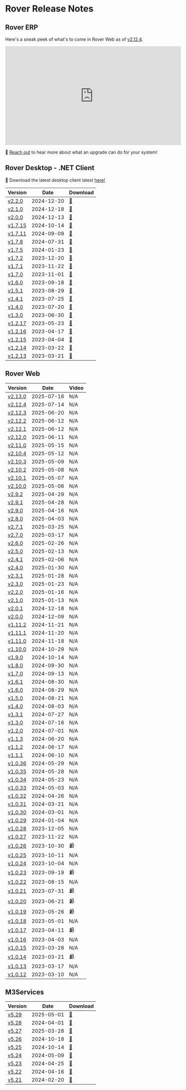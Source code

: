 # Rover Release Notes

<PageHeader />

## Rover ERP

Here's a sneak peek of what's to come in Rover Web as of [v2.12.4](./web/2-12-4/README.md).

<iframe width="560" height="315" src="https://www.youtube.com/embed?listType=playlist&list=PLsvtvn1cJxTIV4jUw9nAGUvMSU4esKECW" title="YouTube video player" frameborder="0" allow="accelerometer; autoplay; clipboard-write; encrypted-media; gyroscope; picture-in-picture; web-share" allowfullscreen></iframe>

📧 [Reach out](mailto:sales@zumasys.com) to hear more about what an upgrade can do for your system!

## Rover Desktop - .NET Client

🚀 Download the latest desktop client latest [here!](https://roverdesktop.blob.core.windows.net/apps/rover-installer@latest.zip)

| Version                               | Date       | Download                                                                         |
| ------------------------------------- | ---------- | -------------------------------------------------------------------------------- |
| [v2.2.0](./desktop/2-2-0/README.md)   | 2024-12-20 | [🔗](https://roverdesktop.blob.core.windows.net/apps/rover-installer-2.2.0.zip)  |
| [v2.1.0](./desktop/2-1-0/README.md)   | 2024-12-18 | [🔗](https://roverdesktop.blob.core.windows.net/apps/rover-installer-2.1.0.zip)  |
| [v2.0.0](./desktop/2-0-0/README.md)   | 2024-12-13 | [🔗](https://roverdesktop.blob.core.windows.net/apps/rover-installer-2.0.0.zip)  |
| [v1.7.15](./desktop/1-7-15/README.md) | 2024-10-14 | [🔗](https://roverdesktop.blob.core.windows.net/apps/rover-installer-1.7.15.zip) |
| [v1.7.11](./desktop/1-7-11/README.md) | 2024-09-09 | [🔗](https://roverdesktop.blob.core.windows.net/apps/rover-installer-1.7.11.zip) |
| [v1.7.8](./desktop/1-7-8/README.md)   | 2024-07-31 | [🔗](https://roverdesktop.blob.core.windows.net/apps/rover-installer-1.7.8.zip)  |
| [v1.7.5](./desktop/1-7-5/README.md)   | 2024-01-23 | [🔗](https://roverdesktop.blob.core.windows.net/apps/rover-installer-1.7.5.zip)  |
| [v1.7.2](./desktop/1-7-2/README.md)   | 2023-12-20 | [🔗](https://roverdesktop.blob.core.windows.net/apps/rover-installer-1.7.2.zip)  |
| [v1.7.1](./desktop/1-7-1/README.md)   | 2023-11-22 | [🔗](https://roverdesktop.blob.core.windows.net/apps/rover-installer-1.7.1.zip)  |
| [v1.7.0](./desktop/1-7-0/README.md)   | 2023-11-01 | [🔗](https://roverdesktop.blob.core.windows.net/apps/rover-installer-1.7.0.zip)  |
| [v1.6.0](./desktop/1-6-0/README.md)   | 2023-09-18 | [🔗](https://roverdesktop.blob.core.windows.net/apps/rover-installer-1.6.0.zip)  |
| [v1.5.1](./desktop/1-5-1/README.md)   | 2023-08-29 | [🔗](https://roverdesktop.blob.core.windows.net/apps/rover-installer-1.5.1.zip)  |
| [v1.4.1](./desktop/1-4-1/README.md)   | 2023-07-25 | [🔗](https://roverdesktop.blob.core.windows.net/apps/rover-installer-1.4.1.zip)  |
| [v1.4.0](./desktop/1-4-0/README.md)   | 2023-07-20 | [🔗](https://roverdesktop.blob.core.windows.net/apps/rover-installer-1.4.0.zip)  |
| [v1.3.0](./desktop/1-3-0/README.md)   | 2023-06-30 | [🔗](https://roverdesktop.blob.core.windows.net/apps/rover-installer-1.3.0.zip)  |
| [v1.2.17](./desktop/1-2-17/README.md) | 2023-05-23 | [🔗](https://roverdesktop.blob.core.windows.net/apps/rover-installer-1.2.17.zip) |
| [v1.2.16](./desktop/1-2-16/README.md) | 2023-04-17 | [🔗](https://roverdesktop.blob.core.windows.net/apps/rover-installer-1.2.16.zip) |
| [v1.2.15](./desktop/1-2-15/README.md) | 2023-04-04 | [🔗](https://roverdesktop.blob.core.windows.net/apps/rover-installer-1.2.15.zip) |
| [v1.2.14](./desktop/1-2-14/README.md) | 2023-03-22 | [🔗](https://roverdesktop.blob.core.windows.net/apps/rover-installer-1.2.14.zip) |
| [v1.2.13](./desktop/1-2-13/README.md) | 2023-03-21 | [🔗](https://roverdesktop.blob.core.windows.net/apps/rover-installer-1.2.13.zip) |

## Rover Web

| Version                           | Date       | Video                                             |
| --------------------------------- | ---------- | ------------------------------------------------- |
| [v2.13.0](./web/2-13-0/README.md) | 2025-07-16 | N/A                                               |
| [v2.12.4](./web/2-12-4/README.md) | 2025-07-14 | N/A                                               |
| [v2.12.3](./web/2-12-3/README.md) | 2025-06-20 | N/A                                               |
| [v2.12.2](./web/2-12-2/README.md) | 2025-06-12 | N/A                                               |
| [v2.12.1](./web/2-12-1/README.md) | 2025-06-12 | N/A                                               |
| [v2.12.0](./web/2-12-0/README.md) | 2025-06-11 | N/A                                               |
| [v2.11.0](./web/2-11-0/README.md) | 2025-05-15 | N/A                                               |
| [v2.10.4](./web/2-10-4/README.md) | 2025-05-12 | N/A                                               |
| [v2.10.3](./web/2-10-3/README.md) | 2025-05-09 | N/A                                               |
| [v2.10.2](./web/2-10-2/README.md) | 2025-05-08 | N/A                                               |
| [v2.10.1](./web/2-10-1/README.md) | 2025-05-07 | N/A                                               |
| [v2.10.0](./web/2-10-0/README.md) | 2025-05-06 | N/A                                               |
| [v2.9.2](./web/2-9-2/README.md)   | 2025-04-29 | N/A                                               |
| [v2.9.1](./web/2-9-1/README.md)   | 2025-04-28 | N/A                                               |
| [v2.9.0](./web/2-9-0/README.md)   | 2025-04-16 | N/A                                               |
| [v2.8.0](./web/2-8-0/README.md)   | 2025-04-03 | N/A                                               |
| [v2.7.1](./web/2-7-1/README.md)   | 2025-03-25 | N/A                                               |
| [v2.7.0](./web/2-7-0/README.md)   | 2025-03-17 | N/A                                               |
| [v2.6.0](./web/2-6-0/README.md)   | 2025-02-26 | N/A                                               |
| [v2.5.0](./web/2-5-0/README.md)   | 2025-02-13 | N/A                                               |
| [v2.4.1](./web/2-4-1/README.md)   | 2025-02-06 | N/A                                               |
| [v2.4.0](./web/2-4-0/README.md)   | 2025-01-30 | N/A                                               |
| [v2.3.1](./web/2-3-1/README.md)   | 2025-01-28 | N/A                                               |
| [v2.3.0](./web/2-3-0/README.md)   | 2025-01-23 | N/A                                               |
| [v2.2.0](./web/2-2-0/README.md)   | 2025-01-16 | N/A                                               |
| [v2.1.0](./web/2-1-0/README.md)   | 2025-01-13 | N/A                                               |
| [v2.0.1](./web/2-0-1/README.md)   | 2024-12-18 | N/A                                               |
| [v2.0.0](./web/2-0-0/README.md)   | 2024-12-09 | N/A                                               |
| [v1.11.2](./web/1-11-2/README.md) | 2024-11-21 | N/A                                               |
| [v1.11.1](./web/1-11-1/README.md) | 2024-11-20 | N/A                                               |
| [v1.11.0](./web/1-11-0/README.md) | 2024-11-18 | N/A                                               |
| [v1.10.0](./web/1-10-0/README.md) | 2024-10-29 | N/A                                               |
| [v1.9.0](./web/1-9-0/README.md)   | 2024-10-14 | N/A                                               |
| [v1.8.0](./web/1-8-0/README.md)   | 2024-09-30 | N/A                                               |
| [v1.7.0](./web/1-7-0/README.md)   | 2024-09-13 | N/A                                               |
| [v1.6.1](./web/1-6-1/README.md)   | 2024-08-30 | N/A                                               |
| [v1.6.0](./web/1-6-0/README.md)   | 2024-08-29 | N/A                                               |
| [v1.5.0](./web/1-5-0/README.md)   | 2024-08-21 | N/A                                               |
| [v1.4.0](./web/1-4-0/README.md)   | 2024-08-03 | N/A                                               |
| [v1.3.1](./web/1-3-1/README.md)   | 2024-07-27 | N/A                                               |
| [v1.3.0](./web/1-3-0/README.md)   | 2024-07-16 | N/A                                               |
| [v1.2.0](./web/1-2-0/README.md)   | 2024-07-01 | N/A                                               |
| [v1.1.3](./web/1-1-3/README.md)   | 2024-06-20 | N/A                                               |
| [v1.1.2](./web/1-1-2/README.md)   | 2024-06-17 | N/A                                               |
| [v1.1.1](./web/1-1-1/README.md)   | 2024-06-10 | N/A                                               |
| [v1.0.36](./web/1-0-36/README.md) | 2024-05-29 | N/A                                               |
| [v1.0.35](./web/1-0-35/README.md) | 2024-05-28 | N/A                                               |
| [v1.0.34](./web/1-0-34/README.md) | 2024-05-23 | N/A                                               |
| [v1.0.33](./web/1-0-33/README.md) | 2024-05-03 | N/A                                               |
| [v1.0.32](./web/1-0-32/README.md) | 2024-04-26 | N/A                                               |
| [v1.0.31](./web/1-0-31/README.md) | 2024-03-21 | N/A                                               |
| [v1.0.30](./web/1-0-30/README.md) | 2024-03-01 | N/A                                               |
| [v1.0.29](./web/1-0-29/README.md) | 2024-01-04 | N/A                                               |
| [v1.0.28](./web/1-0-28/README.md) | 2023-12-05 | N/A                                               |
| [v1.0.27](./web/1-0-27/README.md) | 2023-11-22 | N/A                                               |
| [v1.0.26](./web/1-0-26/README.md) | 2023-10-30 | [📹](https://www.youtube.com/watch?v=35xZMPMm7o8) |
| [v1.0.25](./web/1-0-25/README.md) | 2023-10-11 | N/A                                               |
| [v1.0.24](./web/1-0-24/README.md) | 2023-10-04 | N/A                                               |
| [v1.0.23](./web/1-0-23/README.md) | 2023-09-19 | [📹](https://www.youtube.com/watch?v=l3u8ToUIcfI) |
| [v1.0.22](./web/1-0-22/README.md) | 2023-08-15 | N/A                                               |
| [v1.0.21](./web/1-0-21/README.md) | 2023-07-31 | [📹](https://www.youtube.com/watch?v=8j7BpU8ZAcY) |
| [v1.0.20](./web/1-0-20/README.md) | 2023-06-21 | [📹](https://www.youtube.com/watch?v=cEspiKs3f4Q) |
| [v1.0.19](./web/1-0-19/README.md) | 2023-05-26 | [📹](https://www.youtube.com/watch?v=jb5Ht7JaWr4) |
| [v1.0.18](./web/1-0-18/README.md) | 2023-05-01 | N/A                                               |
| [v1.0.17](./web/1-0-17/README.md) | 2023-04-11 | [📹](https://www.youtube.com/watch?v=vIqJ_ito4as) |
| [v1.0.16](./web/1-0-16/README.md) | 2023-04-03 | N/A                                               |
| [v1.0.15](./web/1-0-15/README.md) | 2023-03-28 | N/A                                               |
| [v1.0.14](./web/1-0-14/README.md) | 2023-03-21 | [📹](https://www.youtube.com/watch?v=yItAZJw-LgM) |
| [v1.0.13](./web/1-0-13/README.md) | 2023-03-17 | N/A                                               |
| [v1.0.12](./web/1-0-12/README.md) | 2023-03-10 | N/A                                               |

## M3Services

| Version                              | Date       | Download                                                                       |
| ------------------------------------ | ---------- | ------------------------------------------------------------------------------ |
| [v5.29](./m3services/5-29/README.md) | 2025-05-01 | [🔗](https://roverdesktop.blob.core.windows.net/apps/M3ServicesSetup_5.29.zip) |
| [v5.28](./m3services/5-28/README.md) | 2024-04-01 | [🔗](https://roverdesktop.blob.core.windows.net/apps/M3ServicesSetup_5.28.zip) |
| [v5.27](./m3services/5-27/README.md) | 2025-03-28 | [🔗](https://roverdesktop.blob.core.windows.net/apps/M3ServicesSetup_5.27.zip) |
| [v5.26](./m3services/5-26/README.md) | 2024-10-18 | [🔗](https://roverdesktop.blob.core.windows.net/apps/M3ServicesSetup_5.26.zip) |
| [v5.25](./m3services/5-25/README.md) | 2024-10-14 | [🔗](https://roverdesktop.blob.core.windows.net/apps/M3ServicesSetup_5.25.zip) |
| [v5.24](./m3services/5-24/README.md) | 2024-05-09 | [🔗](https://roverdesktop.blob.core.windows.net/apps/M3ServicesSetup_5.24.zip) |
| [v5.23](./m3services/5-23/README.md) | 2024-04-25 | [🔗](https://roverdesktop.blob.core.windows.net/apps/M3ServicesSetup_5.23.zip) |
| [v5.22](./m3services/5-22/README.md) | 2024-04-16 | [🔗](https://roverdesktop.blob.core.windows.net/apps/M3ServicesSetup_5.22.zip) |
| [v5.21](./m3services/5-21/README.md) | 2024-02-20 | [🔗](https://roverdesktop.blob.core.windows.net/apps/M3ServicesSetup_5.21.zip) |

<PageFooter />
